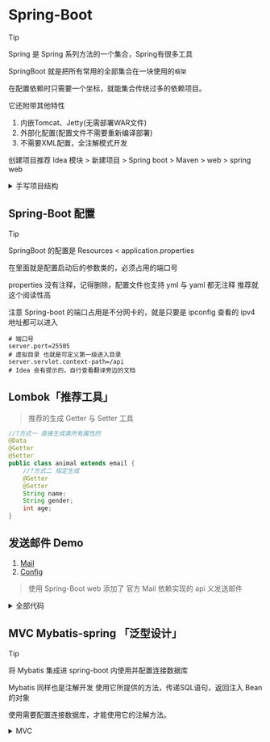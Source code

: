 # Spring-Boot

> [!TIP]
> Spring 是 Spring 系列方法的一个集合，Spring有很多工具
>
> SpringBoot 就是把所有常用的全部集合在一块使用的`框架`

在配置依赖时只需要一个坐标，就能集合传统过多的依赖项目。

它还附带其他特性

1. 内嵌Tomcat、Jetty(无需部署WAR文件)
2. 外部化配置(配置文件不需要重新编译部署)
3. 不需要XML配置，全注解模式开发

创建项目推荐 Idea 模块 > 新建项目 > Spring boot > Maven > web > spring web

<details>
   <summary>手写项目结构</summary>

> 依赖相关

```xml
<!-- 手动创建需要的依赖 -->
<project>
    <!-- 父级依赖，用于管理起步依赖的版本 -->
    <parent>
        <groupId>org.springframework.boot</groupId>
        <artifactId>spring-boot-starter-parent</artifactId>
        <version>3.4.1</version>
    </parent>

    <dependencies>
        <!--   依赖复制到这里     -->
        <dependency>
            <groupId>org.junit.jupiter</groupId>
            <artifactId>junit-jupiter</artifactId>
            <version>5.11.4</version>
        </dependency>

        <dependency>
            <groupId>org.springframework.boot</groupId>
            <artifactId>spring-boot-starter-web</artifactId>
        </dependency>

        <dependency>
            <groupId>org.springframework.boot</groupId>
            <artifactId>spring-boot-starter-test</artifactId>
        </dependency>

    </dependencies>

    <build>
        <plugins>
            <plugin>
                <groupId>org.opoo.maven</groupId>
                <artifactId>tomcat9-maven-plugin</artifactId>
                <version>3.0.0</version>
            </plugin>
            <plugin>
                <groupId>org.springframework.boot</groupId>
                <artifactId>spring-boot-maven-plugin</artifactId>
            </plugin>
        </plugins>
    </build>
</project>
```

入口文件

```java

@SpringBootApplication
@ComponentScan("com")//指定扫描 Bean 路径 
// @SpringBootApplication(scanBasePackages = "") 这种也可以指定
public class springConfiguration {
    //这里就是整个程序的入口函数
    public static void main(String[] args) {
        //启动 Spring
        SpringApplication.run(springConfiguration.class, args);
    }
}

```

controller

```java
//@Controller /* Context的注解 这个是控制器的 返回的都是视图 */
@RestController /* 这个是 API 控制器，返回的就是指定数据了 */
public class defaultController {
    /* ~=Router() localhost:8080/Home */
    @RequestMapping("/Home")
    public String Home() {
        return "Home";
    }
}
```

Resources:

1. static:静态资源文件夹
2. templates:模板文件夹
3. application.properties : 配置文件

</details>

## Spring-Boot 配置

> [!TIP]
> SpringBoot 的配置是 Resources < application.properties

在里面就是配置启动后的参数类的，必须占用的端口号

properties 没有注释，记得删除，配置文件也支持 yml 与 yaml 都无注释 推荐就这个阅读性高

注意 Spring-boot 的端口占用是不分网卡的，就是只要是 ipconfig 查看的 ipv4 地址都可以进入

```properties
# 端口号
server.port=25505
# 虚拟目录 也就是可定义第一级进入目录
server.servlet.context-path=/api
# Idea 会有提示的，自行查看翻译旁边的文档
```

## Lombok「推荐工具」

> 推荐的生成 Getter 与 Setter 工具

```java
//?方式一 直接生成类所有属性的
@Data
@Getter
@Setter
public class animal extends email {
    //?方式二 指定生成
    @Getter 
    @Setter
    String name;
    String gender;
    int age;
}
```

## 发送邮件 Demo

1. [Mail](https://www.baeldung.com/spring-email)
2. [Config](https://docs.spring.io/spring-boot/reference/io/email.html)

> 使用 Spring-Boot web 添加了 官方 Mail 依赖实现的 api 义发送邮件

<details>
    <summary> 全部代码 </summary>

### 完整依赖

> Spring-boot web 相关的自行加上去，这里这是额外添加内容

```xml

<dependencies>
    <!-- 邮箱发送类 -->
    <dependency>
        <groupId>org.springframework.boot</groupId>
        <artifactId>spring-boot-starter-mail</artifactId>
        <version>3.4.1</version>
    </dependency>

</dependencies>
```

### 入口配置

```java
/*! com.name.config */
@SpringBootApplication
@ComponentScan("com")
@PropertySource("classpath:Mail.properties")
public class springConfiguration {
    public static void main(String[] args) {
        SpringApplication.run(springConfiguration.class, args);

    }
}
```

### 配置文件

> resources 目录下！
>
> 1. META-INF ：对配置键 alt + a 定义配置键，声明类型等
> 2. static : 静态文件
> 3. templates : 模板文件

```properties
# application
server.port=25505
server.servlet.context-path=/api
# Mail | Code : 授权码
email.User=sulley-naer@qq.com
email.code=fobuedxbkrbnhjfb
email.step=smtp.qq.com
email.port=465
```

### API 控制器

```java
/* ! com.name.controller < */
@RestController
public class defaultController {

    //发送邮箱工具类
    private final Mail mail;

    public defaultController(Mail mail) {
        this.mail = mail;
    }

    //测试连接使用 /api/hello
    @RequestMapping("/hello")
    public String hello() {
        return "hello world";
    }

    // api/sendMail
    @RequestMapping("/sendMail")
    public String mail(String to, String title, String content) {
        return mail.send(to, title, content) ? "已发送" : "发送异常";
    }
}
```

### 邮箱工具类

实现方法抽象类

```java
/*! com.name.utils */

public abstract class email {

    public boolean send(String to, String title, String context, String user, String code, String step, int port) {
        JavaMailSenderImpl mailSender = new JavaMailSenderImpl();

        //邮箱的地址：step 特殊IP地址
        mailSender.setHost(step);
        mailSender.setPort(port);
        //登录密钥等
        mailSender.setUsername(user);
        mailSender.setPassword(code);
        mailSender.setDefaultEncoding("UTF-8");

        //特殊选项 QQ 邮箱启用了 SMTP 与 POP3 | SMTP = 认证 + SSL
        Properties props = mailSender.getJavaMailProperties();

        // 启用认证
        props.put("mail.smtp.auth", "true");
        // 启用 SSL
        props.put("mail.smtp.ssl.enable", "true");
        // 打开调试日志（可选）
        props.put("mail.debug", "false");
        //开启 SMTP
        props.put("mail.transport.protocol", "smtp");

        try {
            mailSender.testConnection();
        } catch (MessagingException e) {
            return false;
        }

        //?有兴趣自行开多线程
        SimpleMailMessage message = new SimpleMailMessage();
        message.setFrom(user);
        message.setTo(to);
        message.setSubject(title);
        message.setText(context);
        mailSender.send(message);
        return true;
    }
}
```

> [!TIP]
> 基层实现类 Spring 这样写，我们需要配置文件来解耦，通过配置文件引入值。

```java
/*! con.name.utils.Impl */
@Component
/*
 * 此注解可简写Value里面都有的前缀 email
 * 使用该方法需要删除 @value 它自动注入
 * 并且提供 Get;Set; Idea 成功了 Idea 方法旁提示
 * 如果想使用不要真的去写 Get;Set 依赖 Lombok
 * @Data : Lombok 自动生成类所有成员 Get;set;
 * */
@ConfigurationProperties(prefix = "email")

public class Mail extends email {
    /*
     * 官方有 Properties 邮箱提示
     * 反正都需要开一个bean来获取
     * 我单开配置文件来使用自定义
     * 它的不能导入配置时自动注入
     * 即使 Spring 也要拿取设置
     */
    @Value("${email.User}")
    String user;
    //@Getter @Setter Lombok 自动生成该属性的
    @Value("${email.code}")
    String code;
    @Value("${email.step}")
    String step;
    @Value("${email.port}")
    int port;

    public boolean send(String to, String title, String msg) {
        //?这里实现类只负责拿取配置的值，调用父类开启发送事件
        return super.send(to, title, msg, user, code, step, port);
    }
}
```

</details>

## MVC Mybatis-spring 「泛型设计」

> [!TIP]
> 将 Mybatis 集成进 spring-boot 内使用并配置连接数据库
>
> Mybatis 同样也是注解开发
> 使用它所提供的方法，传递SQL语句，返回注入 Bean 的对象
> 
> 使用需要配置连接数据库，才能使用它的注解方法。

<details>
<summary>MVC</summary>

### 依赖&配置

Spring-boot-web 依赖省略

```xml
<dependencys>
        <!-- 可选生成 Get Set -->
        <dependency>
            <groupId>org.projectlombok</groupId>
            <artifactId>lombok</artifactId>
            <version>1.18.36</version>
        </dependency>

        <dependency>
            <groupId>org.mybatis.spring.boot</groupId>
            <artifactId>mybatis-spring-boot-starter</artifactId>
            <version>3.0.4</version>
        </dependency>
        <!-- 数据库对应类型，需要有 jdbc.Driver -->
        <dependency>
            <groupId>mysql</groupId>
            <artifactId>mysql-connector-java</artifactId>
            <version>8.0.33</version>
        </dependency>
</dependencys>
```

```properties
server.port=25505
server.servlet.context-path=/api
#? 这里开始指定数据库连接 这里指定的，通过 spring 注入拿取，会自动赋值进入。
spring.datasource.driver-class-name= com.mysql.cj.jdbc.Driver
spring.datasource.url=jdbc:mysql://localhost:3306/node
spring.datasource.username=sa
spring.datasource.password=123456
```

### 主配置

```java
/* com.name.config */
@SpringBootApplication
@ComponentScan("com")
@PropertySource("classpath:Mail.properties")
//! Spring 指定 Mybatis 实现重写接口的 Bean 软件包
@MapperScan("com.naer.mapper")
public class springConfiguration {
    public static void main(String[] args) {
        SpringApplication.run(springConfiguration.class, args);
    }
}
```

### Mapper&pojo

> [!TIP]
> Mapper 就是声明让 mybatis 填充 Bean 数据的层，数据层就是 pojo 了

Mapper:数据填充层

```java
/* com.name.Mapper */
@Mapper //!必须是「接口」 它帮忙重写方法，根据你的注解来
public interface userMapper {
    /*
     * 接口是无法实例化，这里的注解被 Mybatis 去生成数据了。
     * 根据接口里面你写的 Mybatis 相关注解生成方法
     * 返回对象是按着你接口限制来的，
     * Bean里面数据需要你写注解 查询相关 它注入生成 bean
     */
    @Select("select * from user;")
    user findUserById(Integer id);
}
```

pojo:数据库对照层。

```java
/* com.name.pojo */
@Data
public class user {
    private int id;
    private String user;
    private String pwd;
}
```

## Services

> [!TIP]
> 服务层，调用 mapper 获取数据，返回进行操作

接口
 
```java
/*! 接口是放 Services下 实现放 Services.Impl 下 */
public interface userService {
    user findById(int id);
}
```

实现

```java
/*! 接口是放 Services下 实现放 Services.Impl 下 */
@Service
public class userServiceImpl implements userService {
    //! 拿取 Mybatis 重写mapper的类，接口无法实例化，它实现重写后返回你。
    @Resource //?Spring 建议的新注入注解 ,Autowired 会警告这个不会
    private userMapper userMapper;

    @Override
    public user findById(int id) {
        return userMapper.findUserById(id);
    }
}
```

## Controller

```java
/* com.name.controller */
@RestController
public class defaultController {
    
    @Resource //?新注入注解 Autowired 会警告。
    private userServiceImpl userServiceImpl;

    @RequestMapping("/hello")
    public String hello() {
        return "hello world";
    }

    @RequestMapping("FindUser")
    public user findUser(int id) {
        return userServiceImpl.findById(id);
    }

}
```

</details>
